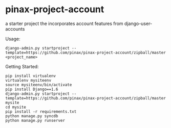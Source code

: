 pinax-project-account
=====================

a starter project the incorporates account features from django-user-accounts


Usage:

    django-admin.py startproject --template=https://github.com/pinax/pinax-project-account/zipball/master <project_name>

Getting Started:

    pip install virtualenv
    virtualenv mysiteenv
    source mysiteenv/bin/activate
    pip install Django==1.6
    django-admin.py startproject --template=https://github.com/pinax/pinax-project-account/zipball/master mysite
    cd mysite
    pip install -r requirements.txt
    python manage.py syncdb
    python manage.py runserver
